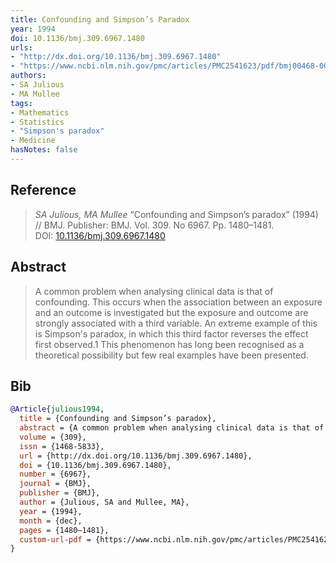 ```yaml
---
title: Confounding and Simpson’s Paradox
year: 1994
doi: 10.1136/bmj.309.6967.1480
urls:
- "http://dx.doi.org/10.1136/bmj.309.6967.1480"
- "https://www.ncbi.nlm.nih.gov/pmc/articles/PMC2541623/pdf/bmj00468-0032.pdf"
authors:
- SA Julious
- MA Mullee
tags:
- Mathematics
- Statistics
- "Simpson's paradox"
- Medicine
hasNotes: false
---
```


## Reference

> <i>SA Julious, MA Mullee</i> “Confounding and Simpson’s paradox” (1994) // BMJ. Publisher: BMJ. Vol.&nbsp;309. No&nbsp;6967. Pp.&nbsp;1480–1481. DOI:&nbsp;<a href='https://doi.org/10.1136/bmj.309.6967.1480'>10.1136/bmj.309.6967.1480</a>

## Abstract

> A common problem when analysing clinical data is that of confounding. This occurs when the association between an exposure and an outcome is investigated but the exposure and outcome are strongly associated with a third variable. An extreme example of this is Simpson's paradox, in which this third factor reverses the effect first observed.1 This phenomenon has long been recognised as a theoretical possibility but few real examples have been presented.

## Bib

```bib
@Article{julious1994,
  title = {Confounding and Simpson’s paradox},
  abstract = {A common problem when analysing clinical data is that of confounding. This occurs when the association between an exposure and an outcome is investigated but the exposure and outcome are strongly associated with a third variable. An extreme example of this is Simpson's paradox, in which this third factor reverses the effect first observed.1 This phenomenon has long been recognised as a theoretical possibility but few real examples have been presented.},
  volume = {309},
  issn = {1468-5833},
  url = {http://dx.doi.org/10.1136/bmj.309.6967.1480},
  doi = {10.1136/bmj.309.6967.1480},
  number = {6967},
  journal = {BMJ},
  publisher = {BMJ},
  author = {Julious, SA and Mullee, MA},
  year = {1994},
  month = {dec},
  pages = {1480–1481},
  custom-url-pdf = {https://www.ncbi.nlm.nih.gov/pmc/articles/PMC2541623/pdf/bmj00468-0032.pdf}
}
```
